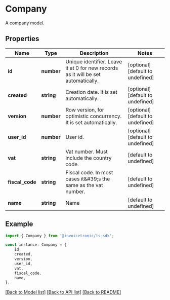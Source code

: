 # Company

A company model.

## Properties

Name | Type | Description | Notes
------------ | ------------- | ------------- | -------------
**id** | **number** | Unique identifier. Leave it at 0 for new records as it will be set automatically. | [optional] [default to undefined]
**created** | **string** | Creation date. It is set automatically. | [optional] [default to undefined]
**version** | **number** | Row version, for optimistic concurrency. It is set automatically. | [optional] [default to undefined]
**user_id** | **number** | User id. | [optional] [default to undefined]
**vat** | **string** | Vat number. Must include the country code. | [default to undefined]
**fiscal_code** | **string** | Fiscal code. In most cases it\&#39;s the same as the vat number. | [default to undefined]
**name** | **string** | Name | [default to undefined]

## Example

```typescript
import { Company } from '@invoicetronic/ts-sdk';

const instance: Company = {
    id,
    created,
    version,
    user_id,
    vat,
    fiscal_code,
    name,
};
```

[[Back to Model list]](../README.md#documentation-for-models) [[Back to API list]](../README.md#documentation-for-api-endpoints) [[Back to README]](../README.md)
